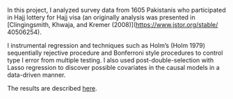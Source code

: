 In this project, I analyzed survey data from 1605 Pakistanis who participated in Hajj lottery for Hajj 
visa (an originally analysis was presented in 
[Clingingsmith, Khwaja, and Kremer (2008)](https://www.jstor.org/stable/ 40506254). 

I instrumental regression and techniques such as Holm’s (Holm 1979) sequentially rejective procedure and Bonferroni style procedures to control type I error from multiple testing. I also used post-double-selection with Lasso regression to discover possible covariates in the causal models in a data-driven manner.

The results are described [here](https://www.overleaf.com/read/yfsdtmmtmrkk).
